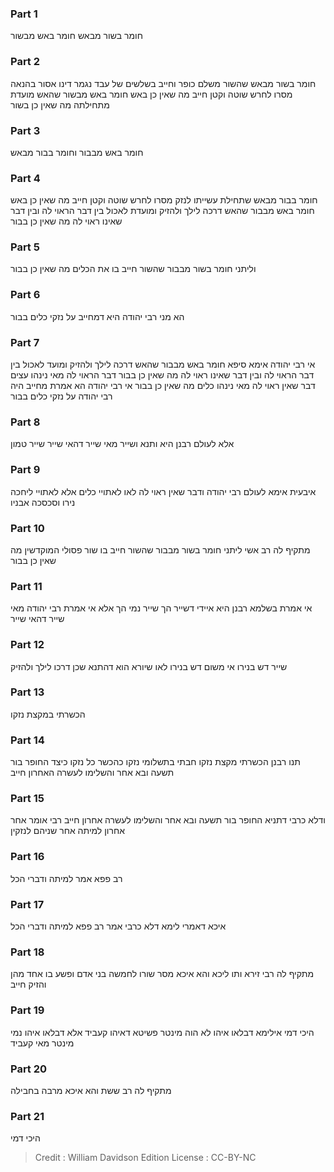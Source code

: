 
### Part 1
חומר בשור מבאש חומר באש מבשור

### Part 2
חומר בשור מבאש שהשור משלם כופר וחייב בשלשים של עבד נגמר דינו אסור בהנאה מסרו לחרש שוטה וקטן חייב מה שאין כן באש חומר באש מבשור שהאש מועדת מתחילתה מה שאין כן בשור

### Part 3
חומר באש מבבור וחומר בבור מבאש

### Part 4
חומר בבור מבאש שתחילת עשייתו לנזק מסרו לחרש שוטה וקטן חייב מה שאין כן באש חומר באש מבבור שהאש דרכה לילך ולהזיק ומועדת לאכול בין דבר הראוי לה ובין דבר שאינו ראוי לה מה שאין כן בבור

### Part 5
וליתני חומר בשור מבבור שהשור חייב בו את הכלים מה שאין כן בבור

### Part 6
הא מני רבי יהודה היא דמחייב על נזקי כלים בבור

### Part 7
אי רבי יהודה אימא סיפא חומר באש מבבור שהאש דרכה לילך ולהזיק ומועד לאכול בין דבר הראוי לה ובין דבר שאינו ראוי לה מה שאין כן בבור דבר הראוי לה מאי נינהו עצים דבר שאין ראוי לה מאי נינהו כלים מה שאין כן בבור אי רבי יהודה הא אמרת מחייב היה רבי יהודה על נזקי כלים בבור

### Part 8
אלא לעולם רבנן היא ותנא ושייר מאי שייר דהאי שייר שייר טמון

### Part 9
איבעית אימא לעולם רבי יהודה ודבר שאין ראוי לה לאו לאתויי כלים אלא לאתויי ליחכה נירו וסכסכה אבניו

### Part 10
מתקיף לה רב אשי ליתני חומר בשור מבבור שהשור חייב בו שור פסולי המוקדשין מה שאין כן בבור

### Part 11
אי אמרת בשלמא רבנן היא איידי דשייר הך שייר נמי הך אלא אי אמרת רבי יהודה מאי שייר דהאי שייר

### Part 12
שייר דש בנירו אי משום דש בנירו לאו שיורא הוא דהתנא שכן דרכו לילך ולהזיק

### Part 13
הכשרתי במקצת נזקו

### Part 14
תנו רבנן הכשרתי מקצת נזקו חבתי בתשלומי נזקו כהכשר כל נזקו כיצד החופר בור תשעה ובא אחר והשלימו לעשרה האחרון חייב

### Part 15
ודלא כרבי דתניא החופר בור תשעה ובא אחר והשלימו לעשרה אחרון חייב רבי אומר אחר אחרון למיתה אחר שניהם לנזקין

### Part 16
רב פפא אמר למיתה ודברי הכל

### Part 17
איכא דאמרי לימא דלא כרבי אמר רב פפא למיתה ודברי הכל

### Part 18
מתקיף לה רבי זירא ותו ליכא והא איכא מסר שורו לחמשה בני אדם ופשע בו אחד מהן והזיק חייב

### Part 19
היכי דמי אילימא דבלאו איהו לא הוה מינטר פשיטא דאיהו קעביד אלא דבלאו איהו נמי מינטר מאי קעביד

### Part 20
מתקיף לה רב ששת והא איכא מרבה בחבילה

### Part 21
היכי דמי

>Credit : William Davidson Edition
>License : CC-BY-NC